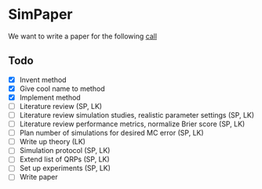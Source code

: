 # SimPaper

We want to write a paper for the following [call](https://onlinelibrary.wiley.com/page/journal/15214036/homepage/call_for_papers.html#neutralcomparisonstudies)

## Todo

- [x] Invent method
- [x] Give cool name to method
- [x] Implement method
- [ ] Literature review (SP, LK)
- [ ] Literature review simulation studies, realistic parameter settings (SP, LK)
- [ ] Literature review performance metrics, normalize Brier score (SP, LK)
- [ ] Plan number of simulations for desired MC error (SP, LK)
- [ ] Write up theory (LK)
- [ ] Simulation protocol (SP, LK)
- [ ] Extend list of QRPs (SP, LK)
- [ ] Set up experiments (SP, LK)
- [ ] Write paper
